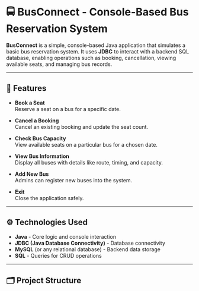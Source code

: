 # 🚍 BusConnect - Console-Based Bus Reservation System

**BusConnect** is a simple, console-based Java application that simulates a basic bus reservation system. It uses **JDBC** to interact with a backend SQL database, enabling operations such as booking, cancellation, viewing available seats, and managing bus records.

---

## 📌 Features

- **Book a Seat**  
  Reserve a seat on a bus for a specific date.

- **Cancel a Booking**  
  Cancel an existing booking and update the seat count.

- **Check Bus Capacity**  
  View available seats on a particular bus for a chosen date.

- **View Bus Information**  
  Display all buses with details like route, timing, and capacity.

- **Add New Bus**  
  Admins can register new buses into the system.

- **Exit**  
  Close the application safely.

---

## ⚙️ Technologies Used

- **Java** - Core logic and console interaction  
- **JDBC (Java Database Connectivity)** - Database connectivity  
- **MySQL** (or any relational database) - Backend data storage  
- **SQL** - Queries for CRUD operations

---

## 🗂️ Project Structure

